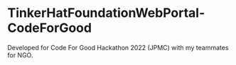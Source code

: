 # TinkerHatFoundationWebPortal-CodeForGood
Developed for Code For Good Hackathon 2022 (JPMC) with my teammates for NGO.
